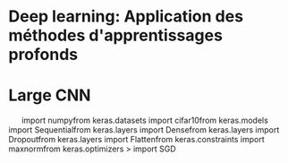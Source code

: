 # Deep learning: Application des méthodes d'apprentissages profonds


# Large CNN 

       import numpyfrom keras.datasets
       import cifar10from keras.models 
       import Sequentialfrom keras.layers 
       import Densefrom keras.layers 
       import Dropoutfrom keras.layers 
       import Flattenfrom keras.constraints
       import maxnormfrom keras.optimizers 
       > import SGD
